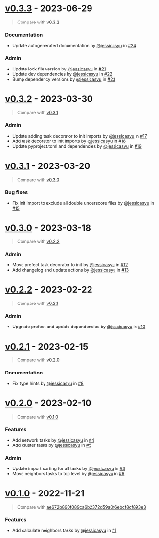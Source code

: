 # [v0.3.3](https://github.com/allen-cell-animated/abm-colony-collection/releases/tag/v0.3.3) - 2023-06-29

> Compare with [v0.3.2](https://github.com/allen-cell-animated/abm-colony-collection/compare/v0.3.2...v0.3.3)

### Documentation

- Update autogenerated documentation by [@jessicasyu](https://github.com/jessicasyu) in [#24](https://github.com/allen-cell-animated/abm-colony-collection/pull/24)

### Admin

- Update lock file version by [@jessicasyu](https://github.com/jessicasyu) in [#21](https://github.com/allen-cell-animated/abm-colony-collection/pull/21)
- Update dev dependencies by [@jessicasyu](https://github.com/jessicasyu) in [#22](https://github.com/allen-cell-animated/abm-colony-collection/pull/22)
- Bump dependency versions by [@jessicasyu](https://github.com/jessicasyu) in [#23](https://github.com/allen-cell-animated/abm-colony-collection/pull/23)

# [v0.3.2](https://github.com/allen-cell-animated/abm-colony-collection/releases/tag/v0.3.2) - 2023-03-30

> Compare with [v0.3.1](https://github.com/allen-cell-animated/abm-colony-collection/compare/v0.3.1...v0.3.2)

### Admin

- Update adding task decorator to init imports by [@jessicasyu](https://github.com/jessicasyu) in [#17](https://github.com/allen-cell-animated/abm-colony-collection/pull/17)
- Add task decorator to init imports by [@jessicasyu](https://github.com/jessicasyu) in [#18](https://github.com/allen-cell-animated/abm-colony-collection/pull/18)
- Update pyproject.toml and dependencies by [@jessicasyu](https://github.com/jessicasyu) in [#19](https://github.com/allen-cell-animated/abm-colony-collection/pull/19)

# [v0.3.1](https://github.com/allen-cell-animated/abm-colony-collection/releases/tag/v0.3.1) - 2023-03-20

> Compare with [v0.3.0](https://github.com/allen-cell-animated/abm-colony-collection/compare/v0.3.0...v0.3.1)

### Bug fixes

- Fix init import to exclude all double underscore files by [@jessicasyu](https://github.com/jessicasyu) in [#15](https://github.com/allen-cell-animated/abm-colony-collection/pull/15)

# [v0.3.0](https://github.com/allen-cell-animated/abm-colony-collection/releases/tag/v0.3.0) - 2023-03-18

> Compare with [v0.2.2](https://github.com/allen-cell-animated/abm-colony-collection/compare/v0.2.2...v0.3.0)

### Admin

- Move prefect task decorator to init by [@jessicasyu](https://github.com/jessicasyu) in [#12](https://github.com/allen-cell-animated/abm-colony-collection/pull/12)
- Add changelog and update actions by [@jessicasyu](https://github.com/jessicasyu) in [#13](https://github.com/allen-cell-animated/abm-colony-collection/pull/13)

# [v0.2.2](https://github.com/allen-cell-animated/abm-colony-collection/releases/tag/v0.2.2) - 2023-02-22

> Compare with [v0.2.1](https://github.com/allen-cell-animated/abm-colony-collection/compare/v0.2.1...v0.2.2)

### Admin

- Upgrade prefect and update dependencies by [@jessicasyu](https://github.com/jessicasyu) in [#10](https://github.com/allen-cell-animated/abm-colony-collection/pull/10)

# [v0.2.1](https://github.com/allen-cell-animated/abm-colony-collection/releases/tag/v0.2.1) - 2023-02-15

> Compare with [v0.2.0](https://github.com/allen-cell-animated/abm-colony-collection/compare/v0.2.0...v0.2.1)

### Documentation

- Fix type hints by [@jessicasyu](https://github.com/jessicasyu) in [#8](https://github.com/allen-cell-animated/abm-colony-collection/pull/8)

# [v0.2.0](https://github.com/allen-cell-animated/abm-colony-collection/releases/tag/v0.2.0) - 2023-02-10

> Compare with [v0.1.0](https://github.com/allen-cell-animated/abm-colony-collection/compare/v0.1.0...v0.2.0)

### Features

- Add network tasks by [@jessicasyu](https://github.com/jessicasyu) in [#4](https://github.com/allen-cell-animated/abm-colony-collection/pull/4)
- Add cluster tasks by [@jessicasyu](https://github.com/jessicasyu) in [#5](https://github.com/allen-cell-animated/abm-colony-collection/pull/5)

### Admin

- Update import sorting for all tasks by [@jessicasyu](https://github.com/jessicasyu) in [#3](https://github.com/allen-cell-animated/abm-colony-collection/pull/3)
- Move neighbors tasks to top level by [@jessicasyu](https://github.com/jessicasyu) in [#6](https://github.com/allen-cell-animated/abm-colony-collection/pull/6)

# [v0.1.0](https://github.com/allen-cell-animated/abm-colony-collection/releases/tag/v0.1.0) - 2022-11-21

> Compare with [ae672b890f089ca6b2372d59a0f6ebcf8cf893e3](https://github.com/allen-cell-animated/abm-colony-collection/compare/ae672b890f089ca6b2372d59a0f6ebcf8cf893e3...v0.1.0)

### Features

- Add calculate neighbors tasks by [@jessicasyu](https://github.com/jessicasyu) in [#1](https://github.com/allen-cell-animated/abm-colony-collection/pull/1)

